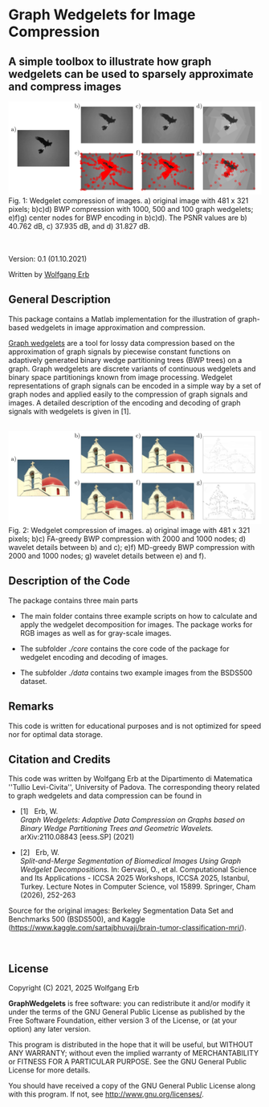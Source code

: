 # Graph Wedgelets for Image Compression

A simple toolbox to illustrate how graph wedgelets can be used to sparsely approximate and compress images 
--------------------------------------------------------------------------------

<img src="img/BWP-eagle.png" width="800"> 
Fig. 1: Wedgelet compression of images. a) original image with 481 x 321 pixels; 
	 b)c)d) BWP compression with 1000, 500 and 100 graph wedgelets; 
	 e)f)g) center nodes for BWP encoding in b)c)d). 
	 The PSNR values are b) 40.762 dB, c) 37.935 dB, and d) 31.827 dB. 

<br><br>
Version: 0.1 (01.10.2021)

Written by <a href="http://www.lissajous.it"> Wolfgang Erb</a>



General Description
-------------------

This package contains a Matlab implementation for the illustration of graph-based wedgelets in image approximation and compression. 

<a href="http://www.lissajous.it/wedgelets.html"> Graph wedgelets</a> are a tool for lossy data compression based 
on the approximation of graph signals by piecewise constant functions on adaptively generated binary wedge partitioning trees (BWP trees) on a graph. Graph wedgelets are discrete variants of continuous wedgelets and binary space partitionings known from image processing. Wedgelet representations of graph signals can be encoded in a simple way by a set of graph nodes and applied easily to the compression of graph signals and images. A detailed description of the encoding and decoding of graph signals with wedgelets is given in [1]. 

<br>

<img src="img/BWP-church.png" width="800"> 
Fig. 2: Wedgelet compression of images. a) original image with 481 x 321 pixels; b)c) FA-greedy BWP compression with 2000 and 1000 nodes; d) wavelet details between b) and c); e)f) MD-greedy BWP compression with 2000 and 1000 nodes; g) wavelet details between e) and f).

<br>



Description of the Code
-----------------------

The package contains three main parts

- The main folder contains three example scripts on how to calculate and apply the wedgelet decomposition for images. The package works for RGB images as well as for gray-scale images.  

- The subfolder *./core* contains the core code of the package for wedgelet encoding and decoding of images. 

- The subfolder *./data* contains two example images from the BSDS500 dataset.


Remarks
--------------------

This code is written for educational purposes and is not optimized for speed nor for optimal data storage. 


Citation and Credits
--------------------

This code was written by Wolfgang Erb at the Dipartimento di Matematica ''Tullio Levi-Civita'', University of Padova. The corresponding theory related to graph wedgelets and data compression can be found in


*   [1] &nbsp; Erb, W. <br>
    <i> Graph Wedgelets: Adaptive Data Compression on Graphs based on Binary
    Wedge Partitioning Trees and Geometric Wavelets. </i> 
    arXiv:2110.08843  [eess.SP] (2021) 

*   [2] &nbsp; Erb, W. <br>
    <i> Split-and-Merge Segmentation of Biomedical Images Using Graph Wedgelet Decompositions. </i> 
    In: Gervasi, O., et al. Computational Science and Its Applications - ICCSA 2025 Workshops, ICCSA 2025, Istanbul, Turkey. Lecture Notes in Computer Science, vol 15899. Springer, Cham (2026), 252-263





Source for the original images: Berkeley Segmentation Data Set and Benchmarks 500 (BSDS500), and Kaggle (https://www.kaggle.com/sartajbhuvaji/brain-tumor-classification-mri/).

<br>


License
-------

Copyright (C) 2021, 2025 Wolfgang Erb

**GraphWedgelets** is free software: you can redistribute it and/or modify
it under the terms of the GNU General Public License as published by
the Free Software Foundation, either version 3 of the License, or
(at your option) any later version.

This program is distributed in the hope that it will be useful,
but WITHOUT ANY WARRANTY; without even the implied warranty of
MERCHANTABILITY or FITNESS FOR A PARTICULAR PURPOSE.  See the
GNU General Public License for more details.

You should have received a copy of the GNU General Public License
along with this program. If not, see <http://www.gnu.org/licenses/>.